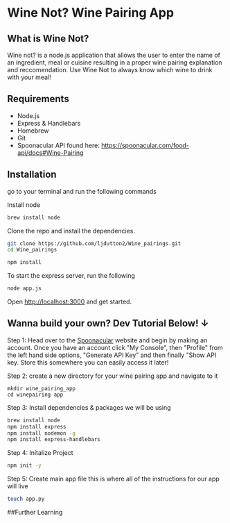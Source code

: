 # Wine Not? Wine Pairing App

## What is Wine Not?

Wine not? is a node.js application that allows the user to enter the name of an ingredient, meal or cuisine resulting in a proper wine pairing explanation and reccomendation. Use Wine Not to always know which wine to drink with your meal!

## Requirements

* Node.js
* Express & Handlebars
* Homebrew
* Git
* Spoonacular API found here: https://spoonacular.com/food-api/docs#Wine-Pairing


 ## Installation
go to your terminal and run the following commands

  Install node
```bash title="Install NodeJS"
brew install node
```

  Clone the repo and install the dependencies.

```bash
git clone https://github.com/ljdutton2/Wine_pairings.git
cd Wine_pairings
```

```bash
npm install
```

To start the express server, run the following

```bash
node app.js
```

Open [http://localhost:3000](http://localhost:3000) and get started.







## Wanna build your own? Dev Tutorial Below! &darr; 

Step 1: Head over to the [Spoonacular](https://spoonacular.com/food-api/console#Dashboard) website and begin by making an account. Once you have an account click "My Console", then "Profile" from the left hand side options, "Generate API Key" and then finally "Show API key. Store this somewhere you can easily access it later!

Step 2: create a new directory for your wine pairing app and navigate to it
```
mkdir wine_pairing_app
cd winepairing app
```
Step 3: Install dependencies & packages we will be using 
```bash title="Install NodeJS"
brew install node
npm install express
npm install nodemon -g
npm install express-handlebars
```
Step 4: Initalize Project
```bash title="Initialize"
npm init -y
```
Step 5: Create main app file
this is where all of the instructions for our app will live
```bash title="Initialize"
touch app.py
```


##Further Learning 

